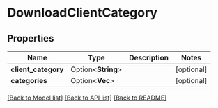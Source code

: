 # DownloadClientCategory

## Properties

Name | Type | Description | Notes
------------ | ------------- | ------------- | -------------
**client_category** | Option<**String**> |  | [optional]
**categories** | Option<**Vec<i32>**> |  | [optional]

[[Back to Model list]](../README.md#documentation-for-models) [[Back to API list]](../README.md#documentation-for-api-endpoints) [[Back to README]](../README.md)


